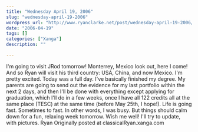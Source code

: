 ```yaml
---
title: "Wednesday April 19, 2006"
slug: "wednesday-april-19-2006"
wordpress_url: "http://www.ryanclarke.net/post/wednesday-april-19-2006/"
date: "2006-04-19"
tags: []
categories: ["Xanga"]
description: ""

---
```


I'm going to visit JRod tomorrow!
Monterrey, Mexico look out, here I come! And so Ryan will visit his third country: USA, China, and now Mexico. I'm pretty excited.
Today was a full day. I've basically finished my degree. My parents are going to send out the evidence for my last portfolio within the next 2 days, and then I'll be done with everything except applying for graduation, which I'll do in a few weeks, once I have all 122 credits all at the same place (TESC) at the same time (before May 25th, I hope!).
Life is going fast. Sometimes to fast. In other words, I was busy. But things should calm down for a fun, relaxing week tomorrow.
Wish me well! I'll try to update, with pictures.
Ryan
Originally posted at classicalRyan.xanga.com

